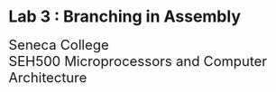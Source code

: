 # Lab 3 : Branching in Assembly

<font size="5">
Seneca College</br>
SEH500 Microprocessors and Computer Architecture
</font>